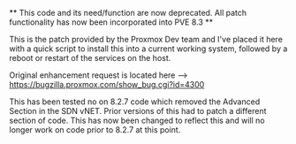 ** This code and its need/function are now deprecated. All patch functionality has now been incorporated into PVE 8.3 **

This is the patch provided by the Proxmox Dev team and I've placed it here with a quick script to install this into a current working system, followed by a reboot or restart of the services on the host. 

Original enhancement request is located here --> https://bugzilla.proxmox.com/show_bug.cgi?id=4300


This has been tested no on 8.2.7 code which removed the Advanced Section in the SDN vNET. Prior versions of this had to patch a different section of code. This has now been changed to reflect this and will no longer work on code prior to 8.2.7 at this point. 

